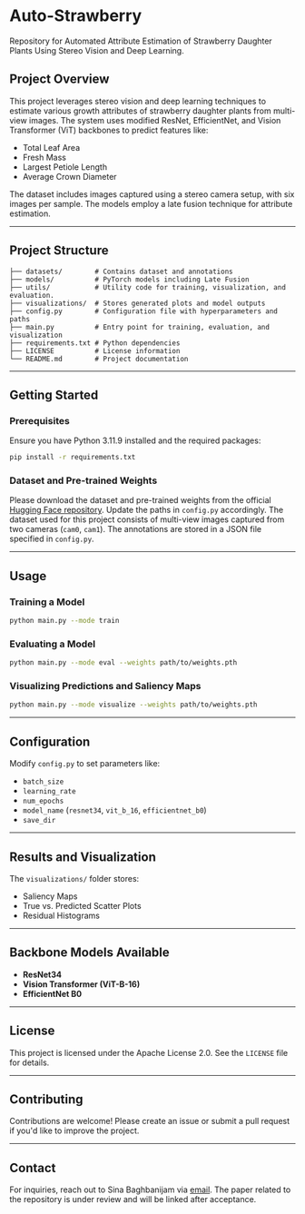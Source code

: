 # Auto-Strawberry

Repository for Automated Attribute Estimation of Strawberry Daughter Plants Using Stereo Vision and Deep Learning.

## Project Overview
This project leverages stereo vision and deep learning techniques to estimate various growth attributes of strawberry daughter plants from multi-view images. The system uses modified ResNet, EfficientNet, and Vision Transformer (ViT) backbones to predict features like:
- Total Leaf Area
- Fresh Mass
- Largest Petiole Length
- Average Crown Diameter

The dataset includes images captured using a stereo camera setup, with six images per sample. The models employ a late fusion technique for attribute estimation.

---

## Project Structure
```plaintext
├── datasets/        # Contains dataset and annotations
├── models/          # PyTorch models including Late Fusion
├── utils/           # Utility code for training, visualization, and evaluation.
├── visualizations/  # Stores generated plots and model outputs
├── config.py        # Configuration file with hyperparameters and paths
├── main.py          # Entry point for training, evaluation, and visualization
├── requirements.txt # Python dependencies
├── LICENSE          # License information
└── README.md        # Project documentation
```

---

## Getting Started

### Prerequisites
Ensure you have Python 3.11.9 installed and the required packages:
```bash
pip install -r requirements.txt
```

### Dataset and Pre-trained Weights
Please download the dataset and pre-trained weights from the official [Hugging Face repository](https://huggingface.co/sinabjam/Auto-Strawberry). Update the paths in `config.py` accordingly.
The dataset used for this project consists of multi-view images captured from two cameras (`cam0`, `cam1`). The annotations are stored in a JSON file specified in `config.py`.

---

## Usage

### Training a Model
```bash
python main.py --mode train
```

### Evaluating a Model
```bash
python main.py --mode eval --weights path/to/weights.pth
```

### Visualizing Predictions and Saliency Maps
```bash
python main.py --mode visualize --weights path/to/weights.pth
```

---

## Configuration
Modify `config.py` to set parameters like:
- `batch_size`
- `learning_rate`
- `num_epochs`
- `model_name` (`resnet34`, `vit_b_16`, `efficientnet_b0`)
- `save_dir`

---

## Results and Visualization
The `visualizations/` folder stores:
- Saliency Maps
- True vs. Predicted Scatter Plots
- Residual Histograms

---

## Backbone Models Available
- **ResNet34**
- **Vision Transformer (ViT-B-16)**
- **EfficientNet B0**

---

## License
This project is licensed under the Apache License 2.0. See the `LICENSE` file for details.

---

## Contributing
Contributions are welcome! Please create an issue or submit a pull request if you'd like to improve the project.

---

## Contact
For inquiries, reach out to Sina Baghbanijam via [email](mailto:sbaghba@ncsu.edu).
The paper related to the repository is under review and will be linked after acceptance.
